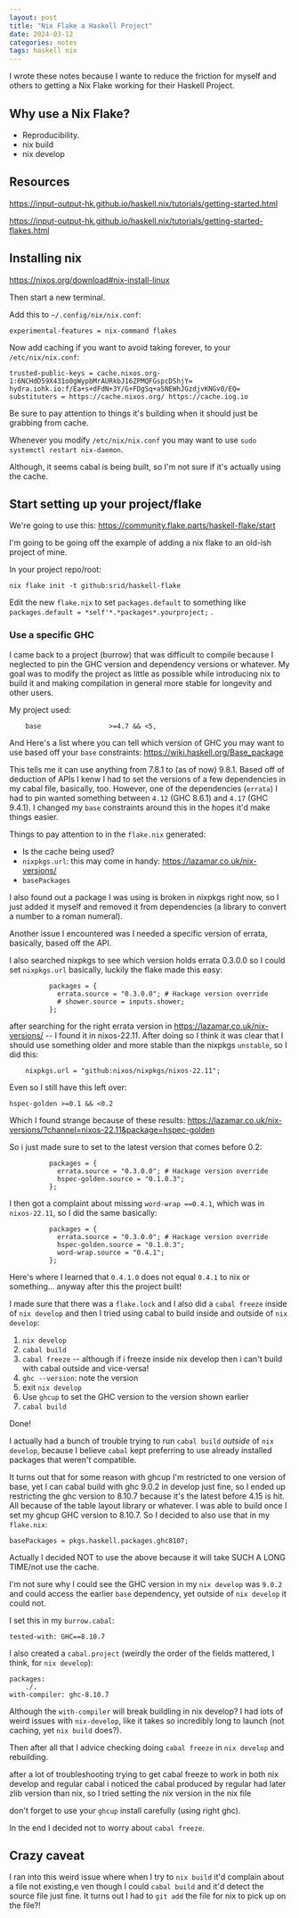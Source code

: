```yaml
---
layout: post
title: "Nix Flake a Haskell Project"
date: 2024-03-12
categories: notes
tags: haskell nix
---
```


I wrote these notes because I wante to reduce the friction for myself and
others to getting a Nix Flake working for their Haskell Project.

## Why use a Nix Flake?

  * Reproducibility.
  * nix build
  * nix develop

## Resources

https://input-output-hk.github.io/haskell.nix/tutorials/getting-started.html

https://input-output-hk.github.io/haskell.nix/tutorials/getting-started-flakes.html

## Installing nix

https://nixos.org/download#nix-install-linux

Then start a new terminal.

Add this to `~/.config/nix/nix.conf`:

```
experimental-features = nix-command flakes
```

Now add caching if you want to avoid taking forever, to your `/etc/nix/nix.conf`:

```
trusted-public-keys = cache.nixos.org-1:6NCHdD59X431o0gWypbMrAURkbJ16ZPMQFGspcDShjY= hydra.iohk.io:f/Ea+s+dFdN+3Y/G+FDgSq+a5NEWhJGzdjvKNGv0/EQ=
substituters = https://cache.nixos.org/ https://cache.iog.io
```

Be sure to pay attention to things it's building when it should just be
grabbing from cache.

Whenever you modify `/etc/nix/nix.conf` you may want to use `sudo systemctl
restart nix-daemon`.

Although, it seems cabal is being built, so I'm not sure if it's actually using
the cache.

## Start setting up your project/flake

We're going to use this: https://community.flake.parts/haskell-flake/start

I'm going to be going off the example of adding a nix flake to an old-ish project of mine.

In your project repo/root:

```
nix flake init -t github:srid/haskell-flake
```

Edit the new `flake.nix` to set `packages.default` to something like ` packages.default = *self'*.*packages*.yourproject;` .

### Use a specific GHC

I came back to a project (burrow) that was difficult to compile because I neglected to pin the GHC version and dependency versions or whatever. My goal was to modify the project as little as possible while introducing nix to build it and making compilation in general more stable for longevity and other users.

My project used:

```
    base                 >=4.7 && <5,
```

And Here's a list where you can tell which version of GHC you may want to use based off your `base` constraints: https://wiki.haskell.org/Base_package

This tells me it can use anything from 7.8.1 to (as of now) 9.8.1. Based off of deduction of APIs I kenw I had to set the versions of a few dependencies in my cabal file, basically, too. However, one of the dependencies  (`errata`) I had to pin wanted something between `4.12` (GHC 8.6.1) and `4.17` (GHC 9.4.1). I changed my `base` constraints around this in the hopes it'd make things easier.

Things to pay attention to in the `flake.nix` generated:

* Is the cache being used?
* `nixpkgs.url`: this may come in handy: https://lazamar.co.uk/nix-versions/
* `basePackages`

I also found out a package I was using is broken in nixpkgs right now, so I just added it myself and removed it from dependencies (a library to convert a number to a roman numeral).

Another issue I encountered was I needed a specific version of errata, basically, based off the API.

I also searched nixpkgs to see which version holds errata 0.3.0.0 so I could set `nixpkgs.url` basically, luckily the flake made this easy:

```
          packages = {
            errata.source = "0.3.0.0"; # Hackage version override
            # shower.source = inputs.shower;
          };
```

after searching for the right errata version in https://lazamar.co.uk/nix-versions/ -- I found it in nixos-22.11. After doing so I think it was clear that I should use something older and more stable than the nixpkgs `unstable`, so I did this:

```
    nixpkgs.url = "github:nixos/nixpkgs/nixos-22.11";
```

Even so I still have this left over:

```
hspec-golden >=0.1 && <0.2
```

Which I found strange because of these results: https://lazamar.co.uk/nix-versions/?channel=nixos-22.11&package=hspec-golden

So i just made sure to set to the latest version that comes before 0.2:

```
          packages = {
            errata.source = "0.3.0.0"; # Hackage version override
            hspec-golden.source = "0.1.0.3";
          };
```

I then got a complaint about missing `word-wrap ==0.4.1`, which was in `nixos-22.11`, so I did the same basically:

```
          packages = {
            errata.source = "0.3.0.0"; # Hackage version override
            hspec-golden.source = "0.1.0.3";
            word-wrap.source = "0.4.1";
          };
```

Here's where I learned that `0.4.1.0` does not equal `0.4.1` to nix or something... anyway after this the project built!

I made sure that there was a `flake.lock` and I also did a `cabal freeze` inside of `nix develop` and then I tried using cabal to build inside and outside of `nix develop`:

1. `nix develop`
1. `cabal build`
1. `cabal freeze` -- although if i freeze inside nix develop then i can't build with cabal outside and vice-versa!
1. `ghc --version`: note the version
1. exit `nix develop`
1. Use `ghcup` to set the GHC version to the version shown earlier
1. `cabal build`

Done!

I actually had a bunch of trouble trying to run `cabal build` *outside* of `nix
develop`, because I believe `cabal` kept preferring to use already installed
packages that weren't compatible.

It turns out that for some reason with ghcup I'm restricted to one version of
base, yet I can cabal build with ghc 9.0.2 in develop just fine, so I ended up
restricting the ghc version to 8.10.7 because it's the latest before 4.15 is
hit. All because of the table layout library or whatever. I was able to build once I set my ghcup GHC version to 8.10.7. So I decided to also use that in my `flake.nix`:

```
basePackages = pkgs.haskell.packages.ghc8107;
```

Actually I decided NOT to use the above because it will take SUCH A LONG
TIME/not use the cache.

I'm not sure why I could see the GHC version in my `nix develop` was `9.0.2`
and could access the earlier `base` dependency, yet outside of `nix develop` it
could not.

I set this in my `burrow.cabal`:

```
tested-with: GHC==8.10.7
```

I also created a `cabal.project` (weirdly the order of the fields mattered, I think, for `nix develop`):

```
packages:
    ./.
with-compiler: ghc-8.10.7
```

Although the `with-compiler` will break buildling in nix develop? I had lots of
weird issues with `nix-develop`, like it takes so incredibly long to launch
(not caching, yet `nix build` does?).

Then after all that I advice checking doing `cabal freeze` in `nix develop` and
rebuilding.

after a lot of troubleshooting trying to get cabal freeze to work in both nix develop and regular cabal i noticed the cabal produced by regular had later zlib version than nix, so I tried setting the nix version in the nix file

don't forget to use your `ghcup` install carefully (using right ghc).

In the end I decided not to worry about `cabal freeze`.

## Crazy caveat

I ran into this weird issue where when I try to `nix build` it'd complain about
a file not existing,e ven though I could `cabal build` and it'd detect the
source file just fine. It turns out I had to `git add` the file for nix to pick
up on the file?!
